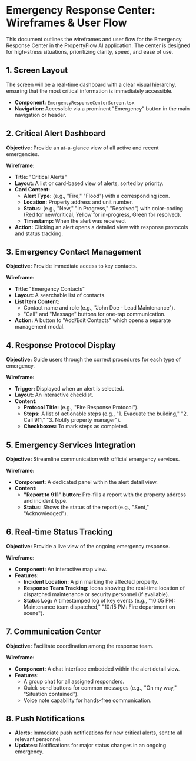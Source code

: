 # Emergency Response Center: Wireframes & User Flow

This document outlines the wireframes and user flow for the Emergency Response Center in the PropertyFlow AI application. The center is designed for high-stress situations, prioritizing clarity, speed, and ease of use.

## 1. Screen Layout

The screen will be a real-time dashboard with a clear visual hierarchy, ensuring that the most critical information is immediately accessible.

- **Component:** `EmergencyResponseCenterScreen.tsx`
- **Navigation:** Accessible via a prominent "Emergency" button in the main navigation or header.

## 2. Critical Alert Dashboard

**Objective:** Provide an at-a-glance view of all active and recent emergencies.

**Wireframe:**
- **Title:** "Critical Alerts"
- **Layout:** A list or card-based view of alerts, sorted by priority.
- **Card Content:**
    - **Alert Type:** (e.g., "Fire," "Flood") with a corresponding icon.
    - **Location:** Property address and unit number.
    - **Status:** (e.g., "New," "In Progress," "Resolved") with color-coding (Red for new/critical, Yellow for in-progress, Green for resolved).
    - **Timestamp:** When the alert was received.
- **Action:** Clicking an alert opens a detailed view with response protocols and status tracking.

## 3. Emergency Contact Management

**Objective:** Provide immediate access to key contacts.

**Wireframe:**
- **Title:** "Emergency Contacts"
- **Layout:** A searchable list of contacts.
- **List Item Content:**
    - Contact name and role (e.g., "John Doe - Lead Maintenance").
    - "Call" and "Message" buttons for one-tap communication.
- **Action:** A button to "Add/Edit Contacts" which opens a separate management modal.

## 4. Response Protocol Display

**Objective:** Guide users through the correct procedures for each type of emergency.

**Wireframe:**
- **Trigger:** Displayed when an alert is selected.
- **Layout:** An interactive checklist.
- **Content:**
    - **Protocol Title:** (e.g., "Fire Response Protocol").
    - **Steps:** A list of actionable steps (e.g., "1. Evacuate the building," "2. Call 911," "3. Notify property manager").
    - **Checkboxes:** To mark steps as completed.

## 5. Emergency Services Integration

**Objective:** Streamline communication with official emergency services.

**Wireframe:**
- **Component:** A dedicated panel within the alert detail view.
- **Content:**
    - **"Report to 911" button:** Pre-fills a report with the property address and incident type.
    - **Status:** Shows the status of the report (e.g., "Sent," "Acknowledged").

## 6. Real-time Status Tracking

**Objective:** Provide a live view of the ongoing emergency response.

**Wireframe:**
- **Component:** An interactive map view.
- **Features:**
    - **Incident Location:** A pin marking the affected property.
    - **Response Team Tracking:** Icons showing the real-time location of dispatched maintenance or security personnel (if available).
    - **Status Log:** A timestamped log of key events (e.g., "10:05 PM: Maintenance team dispatched," "10:15 PM: Fire department on scene").

## 7. Communication Center

**Objective:** Facilitate coordination among the response team.

**Wireframe:**
- **Component:** A chat interface embedded within the alert detail view.
- **Features:**
    - A group chat for all assigned responders.
    - Quick-send buttons for common messages (e.g., "On my way," "Situation contained").
    - Voice note capability for hands-free communication.

## 8. Push Notifications

- **Alerts:** Immediate push notifications for new critical alerts, sent to all relevant personnel.
- **Updates:** Notifications for major status changes in an ongoing emergency.
